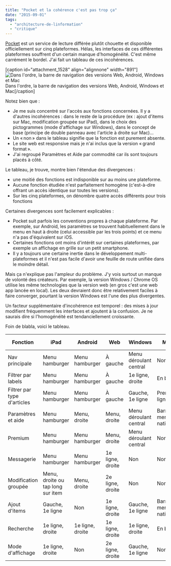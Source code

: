 ```yaml
---
title: "Pocket et la cohérence c'est pas trop ça"
date: "2015-09-01"
tags: 
  - "architecture-de-linformation"
  - "critique"
---
```


[Pocket](https://getpocket.com/) est un service de lecture différée plutôt chouette et disponible officiellement sur cinq plateformes. Hélas, les interfaces de ces différentes plateformes souffrent d'un certain manque d'homogénéité. C'est même carrément le bordel. J'ai fait un tableau de ces incohérences.

\[caption id="attachment\_1528" align="alignnone" width="891"\]![Dans l'ordre, la barre de navigation des versions Web, Android, Windows et Mac](images/pocket.png) Dans l'ordre, la barre de navigation des versions Web, Android, Windows et Mac\[/caption\]

Notez bien que :

- Je me suis concentré sur l'accès aux fonctions concernées. Il y a d'autres incohérences : dans le reste de la procédure (ex : ajout d'items sur Mac, modification groupée sur iPad), dans le choix des pictogrammes (mode d'affichage sur Windows), dans le concept de base (principe de double panneau avec l'article à droite sur Mac)...
- Un « non » dans le tableau signifie que la fonction est purement absente.
- Le site web est responsive mais je n'ai inclus que la version « grand format ».
- J'ai regroupé Paramètres et Aide par commodité car ils sont toujours placés à côté.

Le tableau, je trouve, montre bien l'étendue des divergences :

- une moitié des fonctions est indisponible sur au moins une plateforme.
- Aucune fonction étudiée n'est parfaitement homogène (c'est-à-dire offrant un accès identique sur toutes les versions).
- Sur les cinq plateformes, on dénombre quatre accès différents pour trois fonctions

Certaines divergences sont facilement explicables :

- Pocket suit parfois les conventions propres à chaque plateforme. Par exemple, sur Android, les paramètres se trouvent habituellement dans le menu en haut à droite (celui accessible par les trois points) et ce menu n'a pas d'équivalent sur iOS.
- Certaines fonctions ont moins d'intérêt sur certaines plateformes, par exemple un affichage en grille sur un petit smartphone.
- Il y a toujours une certaine inertie dans le développement multi-plateformes et il n'est pas facile d'avoir une feuille de route unifiée dans le moindre détail.

Mais ça n'explique pas l'ampleur du problème. J'y vois surtout un manque de volonté des créateurs. Par exemple, la version Windows / Chrome OS utilise les même technologies que la version web (en gros c'est une web app lancée en local). Les deux devraient donc être relativement faciles à faire converger, pourtant la version Windows est l'une des plus divergentes.

Un facteur supplémentaire d'incohérence est temporel : des mises à jour modifient fréquemment les interfaces et ajoutent à la confusion. Je ne saurais dire si l'homogénéité est tendanciellement croissante.

Foin de blabla, voici le tableau.

| Fonction | iPad | Android | Web | Windows | Mac | \# de divergences |
| --- | --- | --- | --- | --- | --- | --- |
| Nav principale | Menu hamburger | Menu hamburger | À gauche | Menu déroulant central | Non | 3 + 1 non |
| Filtrer par labels | Menu hamburger | Menu hamburger | À gauche | 1e ligne, droite | En bas | 4 |
| Filtrer par type d'articles | Menu hamburger | Menu hamburger | À gauche | Gauche, 1e ligne | Première ligne | 4 |
| Paramètres et aide | Menu hamburger | Menu, droite | Menu, droite | Menu déroulant central | Barre de menus native | 4 |
| Premium | Menu hamburger | Menu hamburger | Menu, droite | Menu déroulant central | Non | 3 + 1 non |
| Messagerie | Menu hamburger | Menu hamburger | 1e ligne, droite | Non | Non | 2 + 1 non |
| Modification groupée | Menu, droite ou tap long sur item | Menu, droite | 2e ligne, droite | Non | Non | 2 + 1 non |
| Ajout d'items | Gauche, 1e ligne | Non | 1e ligne, droite | Gauche, 1e ligne | Barre de menus native | 3 |
| Recherche | 1e ligne, droite | 1e ligne, droite | 1e ligne, droite | 1e ligne, droite | En bas | 2 |
| Mode d'affichage | 1e ligne, droite | Non | 2e ligne, droite | Gauche, 1e ligne | Non | 2 + 2 non |
